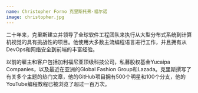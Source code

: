 ```yaml
---
name: Christopher Forno 克里斯托弗·福尔诺
image: christopher.jpg
---
```


二十年来，克里斯建立并领导了全球软件工程团队来执行从大型分布式系统到计算机视觉的具有挑战性的项目。他使用大多数主流编程语言进行工作，并且拥有从DevOps和网络安全到前端的丰富经验。

以前的雇主和客户包括加利福尼亚顶级科技公司，私募股权基金Yucaipa Companies，以及最近在亚洲的Global Fashion Group和Lazada。克里斯撰写了有关多个主题的热门文章，他的GitHub项目拥有500个明星和100个分支，他的YouTube编程教程已被浏览了超过一百万次。
